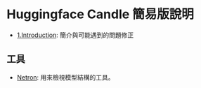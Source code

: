 # Huggingface Candle 簡易版說明

- [1.Introduction](1.Introduction/README.md): 簡介與可能遇到的問題修正

## 工具

- [Netron](https://github.com/lutzroeder/netron): 用來檢視模型結構的工具。
